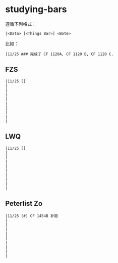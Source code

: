 # studying-bars

遵循下列格式：
``` text
|<Data> [<Things Bar>] <Bote>
```

比如：
``` text
|11/25 ### 完成了 CF 1120A, CF 1120 B, CF 1120 C.
```

## FZS

``` text
|11/25 []
|
|
|
|
|
|
|
|
|
```

## LWQ

``` text
|11/25 []
|
|
|
|
|
|
|
|
|
```

## Peterlist Zo

``` text
|11/25 [#] CF 1454B 补题
|
|
|
|
|
|
|
|
|
```

